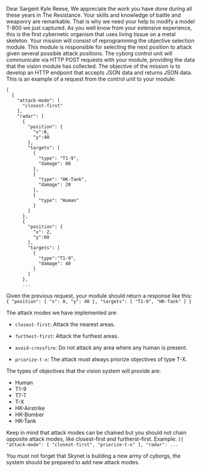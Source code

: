 Dear Sargent Kyle Reese,
We appreciate the work you have done during all these years in The Resistance.
Your skills and knowledge of battle and weaponry are remarkable. That is why we
need your help to modify a model T-800 we just captured. As you well know
from your extensive experience, this is the first cybernetic organism that uses
living tissue on a metal skeleton.
Your mission will consist of reprogramming the objective selection
module. This module is responsible for selecting the next position to attack
given several possible attack positions. The cyborg control unit will
communicate via HTTP POST requests with your module, providing the data that
the vision module has collected.
The objective of the mission is to develop an HTTP endpoint that accepts
JSON data and returns JSON data.
This is an example of a request from the control unit to your module:
```
[
  {
    "attack-­mode": [
      "closest­-first"
    ],
    "radar": [
      {
        "position": {
          "x":0,
          "y":40
        },
        "targets": [
          {
            "type": "T1-­9",
            "damage": 80
          },
          {
            "type": "HK-­Tank",
            "damage": 20
          },
          {
            "type": "Human"
          }
        ]
      },
      {
        "position": {
          "x": 2,
          "y":60
        },
        "targets": [
          {
            "type":"T1­-9",
            "damage": 40
          }
        ]
      },
      ...
```

Given the previous request, your module should return a response like this:
`{ "position": { "x": 0, "y": 40 }, "targets": [ "T1­-9", "HK­-Tank" ] }`

The attack modes we have implemented are:

* `closest-first`: Attack the nearest areas.

* `furthest-first`: Attack the furthest areas.

* `avoid-crossfire`: Do not attack any area where any human is present.

* `priorize-t-x`: The attack must always priorize objectives of type T-X.

The types of objectives that the vision system will provide are:

* Human
* T1-9
* T7-T
* T-X
* HK-Airstrike
* HK-Bomber
* HK-Tank

Keep in mind that attack modes can be chained but you should not chain opposite
attack modes, like closest-first and furtherst-first. Example:
`[{ "attack-­mode": [ "closest­-first", "priorize­-t-­x" ], "radar": ...`

You must not forget that Skynet is building a new army of cyborgs, the system
should be prepared to add new attack modes.
